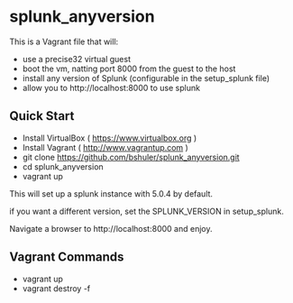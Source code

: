 splunk_anyversion
=================

This is a Vagrant file that will:

- use a precise32 virtual guest
- boot the vm, natting port 8000 from the guest to the host
- install any version of Splunk (configurable in the setup_splunk file)
- allow you to http://localhost:8000 to use splunk

Quick Start
-----------

- Install VirtualBox ( https://www.virtualbox.org )
- Install Vagrant  ( http://www.vagrantup.com )
- git clone https://github.com/bshuler/splunk_anyversion.git
- cd splunk_anyversion
- vagrant up

This will set up a splunk instance with 5.0.4 by default.

if you want a different version, set the SPLUNK_VERSION in setup_splunk.

Navigate a browser to http://localhost:8000 and enjoy.

Vagrant Commands
----------------

- vagrant up
- vagrant destroy -f

